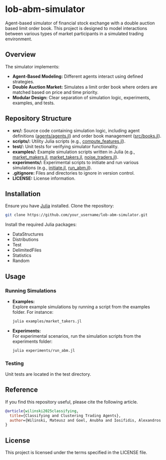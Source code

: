 # lob-abm-simulator

Agent-based simulator of financial stock exchange with a double auction based limit order book. This project is designed to model interactions between various types of market participants in a simulated trading environment.

## Overview

The simulator implements:
- **Agent-Based Modeling:** Different agents interact using defined strategies.
- **Double Auction Market:** Simulates a limit order book where orders are matched based on price and time priority.
- **Modular Design:** Clear separation of simulation logic, experiments, examples, and tests.

## Repository Structure

- **src/:** Source code containing simulation logic, including agent definitions ([agents/agents.jl](src/agents/agents.jl)) and order book management ([src/books.jl](src/books.jl)).
- **scripts/:** Utility Julia scripts (e.g., [compute_features.jl](scripts/compute_features.jl)).
- **test/:** Unit tests for verifying simulator functionality.
- **examples/:** Example simulation scripts written in Julia (e.g., [market_makers.jl](examples/market_makers.jl), [market_takers.jl](examples/market_takers.jl), [noise_traders.jl](examples/noise_traders.jl)).
- **experiments/:** Experimental scripts to initiate and run various simulations (e.g., [initiate.jl](experiments/initiate.jl), [run_abm.jl](experiments/run_abm.jl)).
- **.gitignore:** Files and directories to ignore in version control.
- **LICENSE:** License information.

## Installation

Ensure you have [Julia](https://julialang.org) installed. Clone the repository:

```sh
git clone https://github.com/your_username/lob-abm-simulator.git
```

Install the required Julia packages:
- DataStructures
- Distributions
- Test
- DelimitedFiles
- Statistics
- Random

## Usage

### Running Simulations

- **Examples:**  
  Explore example simulations by running a script from the examples folder. For instance:
  ```sh
  julia examples/market_takers.jl
  ```
  
- **Experiments:**  
  For experimental scenarios, run the simulation scripts from the experiments folder:
  ```sh
  julia experiments/run_abm.jl
  ```

### Testing

Unit tests are located in the test directory.

## Reference

If you find this repository useful, please cite the following article.

```bibtex
@article{wilinski2025classifying,
  title={Classifying and Clustering Trading Agents},
  author={Wilinski, Mateusz and Goel, Anubha and Iosifidis, Alexandros and Kanniainen, Juho},
}
```

## License

This project is licensed under the terms specified in the LICENSE file.
